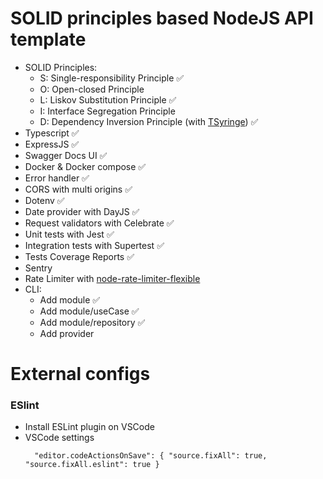 # SOLID principles based NodeJS API template

- SOLID Principles:
  - S: Single-responsibility Principle :white_check_mark:
  - O: Open-closed Principle
  - L: Liskov Substitution Principle :white_check_mark:
  - I: Interface Segregation Principle 
  - D: Dependency Inversion Principle (with [TSyringe](https://github.com/microsoft/tsyringe)) :white_check_mark:
- Typescript :white_check_mark:
- ExpressJS :white_check_mark:
- Swagger Docs UI :white_check_mark:
- Docker & Docker compose :white_check_mark:
- Error handler :white_check_mark:
- CORS with multi origins :white_check_mark:
- Dotenv :white_check_mark:
- Date provider with DayJS :white_check_mark:
- Request validators with Celebrate :white_check_mark:
- Unit tests with Jest :white_check_mark:
- Integration tests with Supertest :white_check_mark:
- Tests Coverage Reports :white_check_mark:
- Sentry
- Rate Limiter with [node-rate-limiter-flexible](https://github.com/animir/node-rate-limiter-flexible)
- CLI:
  - Add module :white_check_mark:
  - Add module/useCase :white_check_mark:
  - Add module/repository :white_check_mark:
  - Add provider



# External configs

### ESlint

- Install ESLint plugin on VSCode
- VSCode settings
  ```
    "editor.codeActionsOnSave": { "source.fixAll": true, "source.fixAll.eslint": true }
  ```



